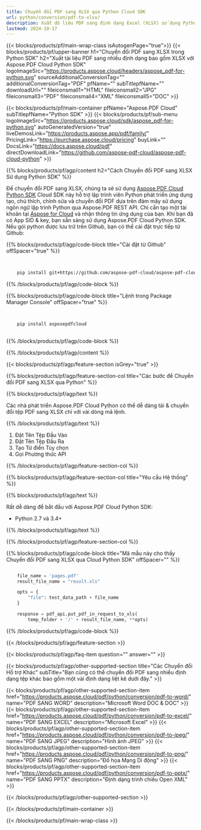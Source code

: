 ```yaml
---
title: Chuyển đổi PDF sang XLSX qua Python Cloud SDK
url: python/conversion/pdf-to-xlsx/
description: Xuất dữ liệu PDF sang định dạng Excel (XLSX) sử dụng Python và Aspose.PDF Cloud SDK. Trích xuất dữ liệu có cấu trúc.
lastmod: 2024-10-17
---
```


{{< blocks/products/pf/main-wrap-class isAutogenPage="true">}}
{{< blocks/products/pf/upper-banner h1="Chuyển đổi PDF sang XLSX trong Python SDK" h2="Xuất tài liệu PDF sang nhiều định dạng bao gồm XLSX với Aspose.PDF Cloud Python SDK" logoImageSrc="https://products.aspose.cloud/headers/aspose_pdf-for-python.svg" sourceAdditionalConversionTag="" additionalConversionTag="PDF" pfName="" subTitlepfName="" downloadUrl="" fileiconsmall1="HTML" fileiconsmall2="JPG" fileiconsmall3="PDF" fileiconsmall4="XML" fileiconsmall5="DOC" >}}

{{< blocks/products/pf/main-container pfName="Aspose.PDF Cloud" subTitlepfName="Python SDK" >}}
{{< blocks/products/pf/sub-menu logoImageSrc="https://products.aspose.cloud/sdk/aspose_pdf-for-python.svg"
autoGeneratedVersion="true"
liveDemosLink="https://products.aspose.app/pdf/family/" PricingLink="https://purchase.aspose.cloud/pricing" buyLink="" DocsLink="https://docs.aspose.cloud/pdf"  directDownloadLink="https://github.com/aspose-pdf-cloud/aspose-pdf-cloud-python" >}}

{{% blocks/products/pf/agp/content h2="Cách Chuyển đổi PDF sang XLSX Sử dụng Python SDK" %}}

Để chuyển đổi PDF sang XLSX, chúng ta sẽ sử dụng
[Aspose.PDF Cloud Python SDK](https://products.aspose.cloud/pdf/python/)
Cloud SDK này hỗ trợ lập trình viên Python phát triển ứng dụng tạo, chú thích, chỉnh sửa và chuyển đổi PDF dựa trên đám mây sử dụng ngôn ngữ lập trình Python qua Aspose.PDF REST API. Chỉ cần tạo một tài khoản tại [Aspose for Cloud](https://dashboard.aspose.cloud/#/apps) và nhận thông tin ứng dụng của bạn. Khi bạn đã có App SID & key, bạn sẵn sàng sử dụng Aspose.PDF Cloud Python SDK. Nếu gói python được lưu trữ trên Github, bạn có thể cài đặt trực tiếp từ Github:

{{% blocks/products/pf/agp/code-block title="Cài đặt từ Github" offSpacer="true" %}}

```bash

     
    pip install git+https://github.com/aspose-pdf-cloud/aspose-pdf-cloud-python.git


```

{{% /blocks/products/pf/agp/code-block %}}

{{% blocks/products/pf/agp/code-block title="Lệnh trong Package Manager Console" offSpacer="true" %}}

```bash

     
    pip install asposepdfcloud
       

```

{{% /blocks/products/pf/agp/code-block %}}

{{% /blocks/products/pf/agp/content %}}

{{< blocks/products/pf/agp/feature-section isGrey="true" >}}

{{% blocks/products/pf/agp/feature-section-col title="Các bước để Chuyển đổi PDF sang XLSX qua Python" %}}

{{% blocks/products/pf/agp/text %}}

Các nhà phát triển Aspose.PDF Cloud Python có thể dễ dàng tải & chuyển đổi tệp PDF sang XLSX chỉ với vài dòng mã lệnh.

{{% /blocks/products/pf/agp/text %}}

1. Đặt Tên Tệp Đầu Vào
1. Đặt Tên Tệp Đầu Ra
1. Tạo Từ điển Tùy chọn
1. Gọi Phương thức API

{{% /blocks/products/pf/agp/feature-section-col %}}

{{% blocks/products/pf/agp/feature-section-col title="Yêu cầu Hệ thống" %}}

{{% blocks/products/pf/agp/text %}}

Rất dễ dàng để bắt đầu với Aspose.PDF Cloud Python SDK:

* Python 2.7 và 3.4+

{{% /blocks/products/pf/agp/text %}}

{{% /blocks/products/pf/agp/feature-section-col %}}

{{% blocks/products/pf/agp/code-block title="Mã mẫu này cho thấy Chuyển đổi PDF sang XLSX qua Cloud Python SDK" offSpacer="" %}}

```python

    file_name = 'pages.pdf'
    result_file_name = "result.xls"

    opts = {
        "file": test_data_path + file_name
    }

    response = pdf_api.put_pdf_in_request_to_xls(
        temp_folder + '/' + result_file_name, **opts)
```

{{% /blocks/products/pf/agp/code-block %}}

{{< /blocks/products/pf/agp/feature-section >}}

{{< blocks/products/pf/agp/faq-item question="" answer="" >}}

{{< blocks/products/pf/agp/other-supported-section title="Các Chuyển đổi Hỗ trợ Khác" subTitle="Bạn cũng có thể chuyển đổi PDF sang nhiều định dạng tệp khác bao gồm một vài định dạng liệt kê dưới đây." >}}

{{< blocks/products/pf/agp/other-supported-section-item href="https://products.aspose.cloud/pdf/python/conversion/pdf-to-word/" name="PDF SANG WORD" description="Microsoft Word DOC & DOC" >}}
{{< blocks/products/pf/agp/other-supported-section-item href="https://products.aspose.cloud/pdf/python/conversion/pdf-to-excel/" name="PDF SANG EXCEL" description="Microsoft Excel" >}}
{{< blocks/products/pf/agp/other-supported-section-item href="https://products.aspose.cloud/pdf/python/conversion/pdf-to-jpeg/" name="PDF SANG JPEG" description="Hình ảnh JPEG" >}}
{{< blocks/products/pf/agp/other-supported-section-item href="https://products.aspose.cloud/pdf/python/conversion/pdf-to-png/" name="PDF SANG PNG" description="Đồ họa Mạng Di động" >}}
{{< blocks/products/pf/agp/other-supported-section-item href="https://products.aspose.cloud/pdf/python/conversion/pdf-to-pptx/" name="PDF SANG PPTX" description="Định dạng trình chiếu Open XML" >}}

{{< /blocks/products/pf/agp/other-supported-section >}}

{{< /blocks/products/pf/main-container >}}

{{< /blocks/products/pf/main-wrap-class >}}


